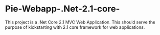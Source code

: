 # Pie-Webapp-.Net-2.1-core-
This project is a .Net Core 2.1 MVC Web Application. This should serve the purpose of kickstarting with 2.1 core framework for web applications.
